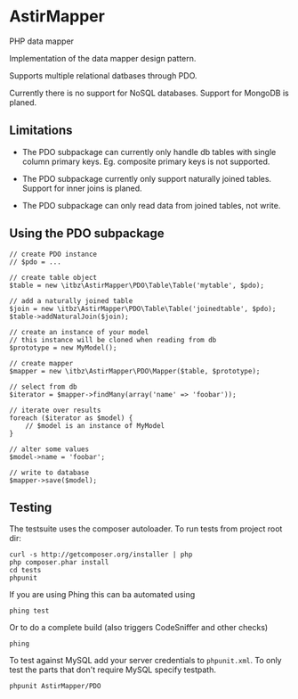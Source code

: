 AstirMapper
===========

PHP data mapper

Implementation of the data mapper design pattern.

Supports multiple relational datbases through PDO.

Currently there is no support for NoSQL databases. Support for MongoDB is
planed.


## Limitations

* The PDO subpackage can currently only handle db tables with single column
  primary keys. Eg. composite primary keys is not supported.

* The PDO subpackage currently only support naturally joined tables. Support for
  inner joins is planed.

* The PDO subpackage can only read data from joined tables, not write.


## Using the PDO subpackage

    // create PDO instance
    // $pdo = ...
    
    // create table object
    $table = new \itbz\AstirMapper\PDO\Table\Table('mytable', $pdo);

    // add a naturally joined table
    $join = new \itbz\AstirMapper\PDO\Table\Table('joinedtable', $pdo);
    $table->addNaturalJoin($join);

    // create an instance of your model
    // this instance will be cloned when reading from db
    $prototype = new MyModel();
    
    // create mapper
    $mapper = new \itbz\AstirMapper\PDO\Mapper($table, $prototype);

    // select from db
    $iterator = $mapper->findMany(array('name' => 'foobar'));

    // iterate over results
    foreach ($iterator as $model) {
        // $model is an instance of MyModel
    }

    // alter some values
    $model->name = 'foobar';
    
    // write to database
    $mapper->save($model);


## Testing

The testsuite uses the composer autoloader. To run tests from project root dir:

    curl -s http://getcomposer.org/installer | php
    php composer.phar install
    cd tests
    phpunit

If you are using Phing this can ba automated using

    phing test

Or to do a complete build (also triggers CodeSniffer and other checks)

    phing

To test against MySQL add your server credentials to `phpunit.xml`. To only test
the parts that don't require MySQL specify testpath.

    phpunit AstirMapper/PDO
